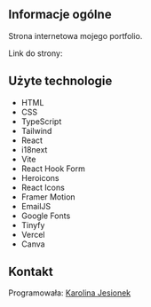 ## Informacje ogólne
Strona internetowa mojego portfolio.

Link do strony: 

## Użyte technologie
* HTML
* CSS
* TypeScript
* Tailwind
* React
* i18next
* Vite
* React Hook Form
* Heroicons
* React Icons
* Framer Motion
* EmailJS
* Google Fonts
* Tinyfy
* Vercel
* Canva

## Kontakt
Programowała: [Karolina Jesionek](mailto:karolina.anna.jesionek@gmail.com) 


